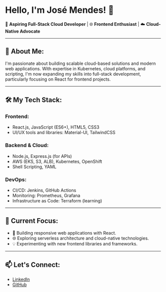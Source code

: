 # Hello, I'm José Mendes! 👋 

🚀 **Aspiring Full-Stack Cloud Developer** | 🌐 **Frontend Enthusiast** | ☁️ **Cloud-Native Advocate**

---

## 🌟 About Me:
I'm passionate about building scalable cloud-based solutions and modern web applications. With expertise in Kubernetes, cloud platforms, and scripting, I'm now expanding my skills into full-stack development, particularly focusing on React for frontend projects.

---

## 🛠️ My Tech Stack:
### **Frontend:**
- React.js, JavaScript (ES6+), HTML5, CSS3
- UI/UX tools and libraries: Material-UI, TailwindCSS

### **Backend & Cloud:**
- Node.js, Express.js (for APIs)
- AWS (EKS, S3, ALB), Kubernetes, OpenShift
- Shell Scripting, YAML

### **DevOps:**
- CI/CD: Jenkins, GitHub Actions
- Monitoring: Prometheus, Grafana
- Infrastructure as Code: Terraform (learning)

---

## 🎯 Current Focus:
- 🌱 Building responsive web applications with React.
- 🌐 Exploring serverless architecture and cloud-native technologies.
- 💡 Experimenting with new frontend libraries and frameworks.

<!-- ---

## 🏗️ Featured Projects:
### **Cloud-Based Portfolio**  
🔗 [Repository Link](#)  
A React.js-powered personal portfolio showcasing my cloud and full-stack expertise.

### **Kubernetes Automation Scripts**  
🔗 [Repository Link](#)  
Shell scripts to streamline Kubernetes deployments and configurations.

### **E-Commerce App**  
🔗 [Repository Link](#)  
A full-stack project using React for the frontend, Node.js for the backend, and AWS services for deployment. -->

<!-- ---

## 📈 GitHub Stats:
![Your GitHub Stats](https://github-readme-stats.vercel.app/api?username=your-username&show_icons=true&theme=radical) -->

---

## 📫 Let's Connect:
- [LinkedIn](https://www.linkedin.com/in/jos%C3%A9-mendes-08bb80a8/)
- [GitHub](https://github.com/jmendes477)
<!-- - [Portfolio](#) -->
